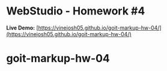 # WebStudio - Homework #4
**Live Demo:** [https://vinejosh05.github.io/goit-markup-hw-04/](https://vinejosh05.github.io/goit-markup-hw-04/)
# goit-markup-hw-04
